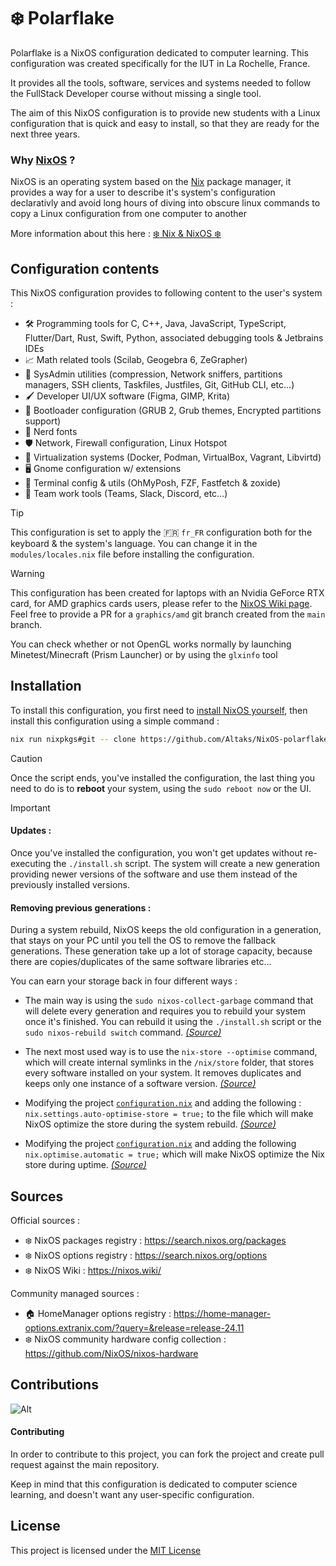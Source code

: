 # :snowflake: Polarflake 

Polarflake is a NixOS configuration dedicated to computer learning. This configuration was created specifically for the IUT in La Rochelle, France. 

It provides all the tools, software, services and systems needed to follow the FullStack Developer course without missing a single tool.

The aim of this NixOS configuration is to provide new students with a Linux configuration that is quick and easy to install, so that they are ready for the next three years.

### Why [NixOS](https://nixos.org/) ?

NixOS is an operating system based on the [Nix](https://github.com/NixOS/nix) package manager, it provides a way for a user to describe it's system's configuration declarativly and avoid long hours of diving into obscure linux commands to copy a Linux configuration from one computer to another

More information about this here : [:snowflake: Nix & NixOS :snowflake:](https://nixos.org/)

## Configuration contents

This NixOS configuration provides to following content to the user's system :

- :hammer_and_wrench: Programming tools for C, C++, Java, JavaScript, TypeScript, Flutter/Dart, Rust, Swift, Python, associated debugging tools & Jetbrains IDEs
- :chart_with_upwards_trend: Math related tools (Scilab, Geogebra 6, ZeGrapher)
- :toolbox: SysAdmin utilities (compression, Network sniffers, partitions managers, SSH clients, Taskfiles, Justfiles, Git, GitHub CLI, etc...)
- :paintbrush: Developer UI/UX software (Figma, GIMP, Krita)
- :rocket: Bootloader configuration (GRUB 2, Grub themes, Encrypted partitions support)
- :space_invader: Nerd fonts
- :shield: Network, Firewall configuration, Linux Hotspot
- :electric_plug: Virtualization systems (Docker, Podman, VirtualBox, Vagrant, Libvirtd)
- :desktop_computer: Gnome configuration w/ extensions
- :floppy_disk: Terminal config & utils (OhMyPosh, FZF, Fastfetch & zoxide)
- :bust_in_silhouette: Team work tools (Teams, Slack, Discord, etc...)

> [!TIP]
> This configuration is set to apply the :fr: `fr_FR` configuration both for the keyboard & the system's language. You can change it in the `modules/locales.nix` file before installing the configuration.

> [!WARNING]  
> This configuration has been created for laptops with an Nvidia GeForce RTX card, for AMD graphics cards users, please refer to the [NixOS Wiki page](https://nixos.wiki/wiki/AMD_GPU). Feel free to provide a PR for a `graphics/amd` git branch created from the `main` branch.
>
> You can check whether or not OpenGL works normally by launching Minetest/Minecraft (Prism Launcher) or by using the `glxinfo` tool

## Installation

To install this configuration, you first need to [install NixOS yourself](https://nixos.org/download/#nixos-iso), then install this configuration using a simple command : 

```sh
nix run nixpkgs#git -- clone https://github.com/Altaks/NixOS-polarflake && cd NixOS-polarflake && ./install.sh 
```

> [!CAUTION]
> Once the script ends, you've installed the configuration, the last thing you need to do is to **reboot** your system, using the `sudo reboot now` or the UI.

> [!IMPORTANT]
>
> #### Updates :
> Once you've installed the configuration, you won't get updates without re-executing the `./install.sh` script. The system will create a new generation providing newer versions of the software and use them instead of the previously installed versions.
>
> #### Removing previous generations : 
> During a system rebuild, NixOS keeps the old configuration in a generation, that stays on your PC until you tell the OS to remove the fallback generations. These generation take up a lot of storage capacity, because there are copies/duplicates of the same software libraries etc...
>   
> You can earn your storage back in four different ways :
> 
> - The main way is using the `sudo nixos-collect-garbage` command that will delete every generation and requires you to rebuild your system once it's finished. You can rebuild it using the `./install.sh` script or the `sudo nixos-rebuild switch` command. [*(Source)*](https://releases.nixos.org/nix/nix-2.22.3/manual/command-ref/nix-collect-garbage.html)
>
> - The next most used way is to use the `nix-store --optimise` command, which will create internal symlinks in the `/nix/store` folder, that stores every software installed on your system. It removes duplicates and keeps only one instance of a software version. [*(Source)*](https://releases.nixos.org/nix/nix-2.22.3/manual/command-ref/nix-store/optimise.html)
>
> - Modifying the project [`configuration.nix`](./configuration.nix) and adding the following : `nix.settings.auto-optimise-store = true;` to the file which will make NixOS optimize the store during the system rebuild. [*(Source)*](https://nixos.wiki/wiki/Storage_optimization)
>
> - Modifying the project [`configuration.nix`](./configuration.nix) and adding the following `nix.optimise.automatic = true;` which will make NixOS optimize the Nix store during uptime. [*(Source)*](https://nixos.wiki/wiki/Storage_optimization)

## Sources

Official sources : 
- :snowflake: NixOS packages registry : https://search.nixos.org/packages
- :snowflake: NixOS options registry : https://search.nixos.org/options
- :snowflake: NixOS Wiki : https://nixos.wiki/

Community managed sources : 
- :house: HomeManager options registry : https://home-manager-options.extranix.com/?query=&release=release-24.11
- :snowflake: NixOS community hardware config collection : https://github.com/NixOS/nixos-hardware 

## Contributions

![Alt](https://repobeats.axiom.co/api/embed/6bda1571fb29ed10c7c7649dc5850f8998ade80d.svg "Repobeats analytics image")

#### Contributing

In order to contribute to this project, you can fork the project and create pull request against the main repository.

Keep in mind that this configuration is dedicated to computer science learning, and doesn't want any user-specific configuration.

## License

This project is licensed under the [MIT License](LICENSE)
